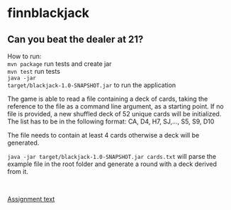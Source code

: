 # finnblackjack

## Can you beat the dealer at 21?

How to run: <br>
<code>mvn package</code> run tests and create jar
<br>
<code>mvn test</code> run tests
<br>
<code>java -jar target/blackjack-1.0-SNAPSHOT.jar</code> to run the application
<br>
 
The game is able to read a file containing a deck of cards, taking the
reference to the file as a command line argument, as a starting point. If no file is
provided, a new shuffled deck of 52 unique cards will be initialized.
The list has to be in the following format:
CA, D4, H7, SJ,..., S5, S9, D10

The file needs to contain at least 4 cards otherwise a deck will be generated.

<code>java -jar target/blackjack-1.0-SNAPSHOT.jar cards.txt</code> will parse the example file in the root folder and 
generate a round with a deck derived from it. 

<br>

[Assignment text](assignment.pdf)


